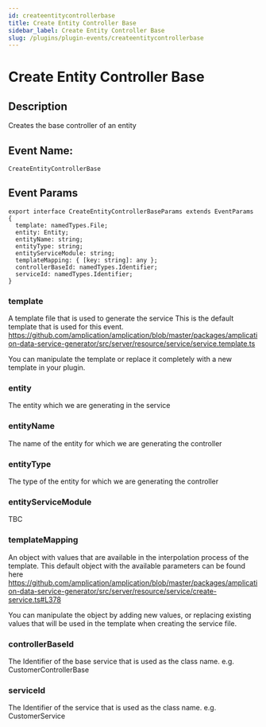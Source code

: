 ```yaml
---
id: createentitycontrollerbase
title: Create Entity Controller Base
sidebar_label: Create Entity Controller Base
slug: /plugins/plugin-events/createentitycontrollerbase
---
```


# Create Entity Controller Base

## Description

Creates the base controller of an entity

## Event Name:
`CreateEntityControllerBase`

## Event Params

```tsx
export interface CreateEntityControllerBaseParams extends EventParams {
  template: namedTypes.File;
  entity: Entity;
  entityName: string;
  entityType: string;
  entityServiceModule: string;
  templateMapping: { [key: string]: any };
  controllerBaseId: namedTypes.Identifier;
  serviceId: namedTypes.Identifier;
}
```

### template
A template file that is used to generate the service
This is the default template that is used for this event.
https://github.com/amplication/amplication/blob/master/packages/amplication-data-service-generator/src/server/resource/service/service.template.ts

You can manipulate the template or replace it completely with a new template in your plugin.

### entity
The entity which we are generating in the service

### entityName
The name of the entity for which we are generating the controller

### entityType
The type of the entity for which we are generating the controller

### entityServiceModule
TBC

### templateMapping
An object with values that are available in the interpolation process of the template.
This default object with the available parameters can be found here
https://github.com/amplication/amplication/blob/master/packages/amplication-data-service-generator/src/server/resource/service/create-service.ts#L378

You can manipulate the object by adding new values, or replacing existing values that will be used in the template when creating the service file.

### controllerBaseId
The Identifier of the base service that is used as the class name. e.g. CustomerControllerBase

### serviceId
The Identifier of the service that is used as the class name. e.g. CustomerService


